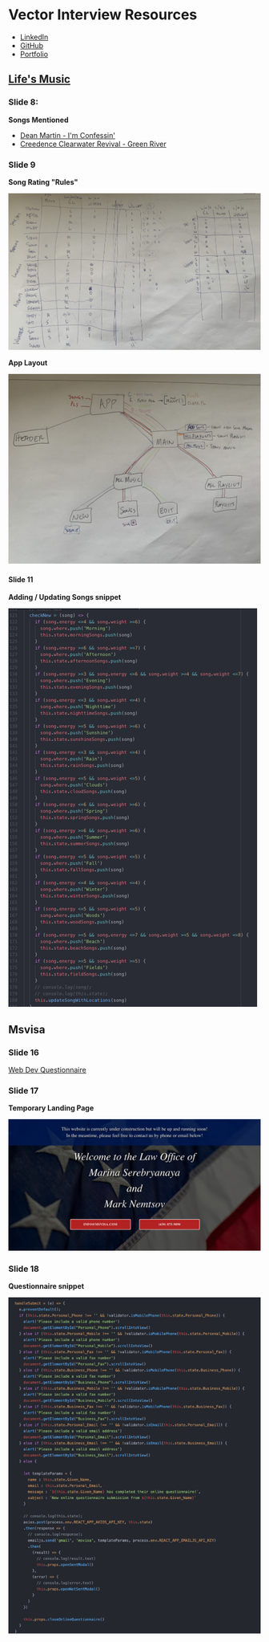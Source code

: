 # Vector Interview Resources
- [LinkedIn](https://www.linkedin.com/in/gianni-nola/)
- [GitHub](https://github.com/Gnola)
- [Portfolio](https://www.gianninola.com/)


## [Life's Music](https://mern-music.herokuapp.com/)

### Slide 8:

**Songs Mentioned**
- [Dean Martin - I'm Confessin'](https://www.youtube.com/watch?v=8qLmbLj9yb8)
- [Creedence Clearwater Revival - Green River](https://www.youtube.com/watch?v=cYPK_sl7h44)

### Slide 9

**Song Rating "Rules"**

![Song Rating](_assets/SongRating.JPG)

**App Layout**

![App Layout](_assets/AppMap.JPG)

#### Slide 11

**Adding / Updating Songs snippet**

![Check New](_assets/CheckNew.png)


## Msvisa

### Slide 16

<a href="./_assets/Web_Dev_Questionnaire.pdf" download>Web Dev Questionnaire</a>

### Slide 17

**Temporary Landing Page**

![Temp Landing](_assets/iteration1.png)

### Slide 18

**Questionnaire snippet**

![Questionnaire](_assets/questionnaire.png)
